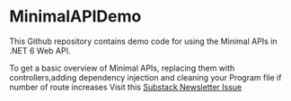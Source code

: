 # MinimalAPIDemo
This Github repository contains demo code for using the Minimal APIs in .NET 6 Web API.

To get a basic overview of Minimal APIs, replacing them with controllers,adding dependency injection and cleaning your Program file if number of route increases Visit this [Substack Newsletter Issue](https://tinyurl.com/DotNet27)
